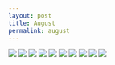 ```yaml
---
layout: post
title: August
permalink: august
---
```


![][image-2]
![][image-3]
![][image-4]
![][image-5]
![][image-6]
![][image-7]
![][image-8]
![][image-9]
![][image-10]
![][image-11]

[image-2]:	https://i.imgur.com/Z7UQBjN.jpg
[image-3]:	https://i.imgur.com/p5FyPDf.jpg
[image-4]:	https://i.imgur.com/KDInNLL.jpg
[image-5]:	https://i.imgur.com/1sDOa8u.jpg
[image-6]:	https://i.imgur.com/Qrhnf1k.jpg
[image-7]:	https://i.imgur.com/tyPXw2F.jpg
[image-8]:	https://i.imgur.com/HajAUMg.jpg
[image-9]:	https://i.imgur.com/hHhAbls.jpg
[image-10]:	https://i.imgur.com/IRHXDgp.jpg
[image-11]:	https://i.imgur.com/sci2GMl.jpg